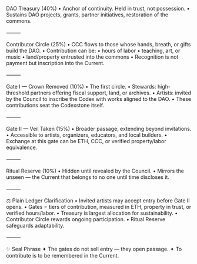 DAO Treasury (40%)
	•	Anchor of continuity. Held in trust, not possession.
	•	Sustains DAO projects, grants, partner initiatives, restoration of the commons.

⸻

Contributor Circle (25%)
	•	CCC flows to those whose hands, breath, or gifts build the DAO.
	•	Contribution can be:
	•	hours of labor
	•	teaching, art, or music
	•	land/property entrusted into the commons
	•	Recognition is not payment but inscription into the Current.

⸻

Gate I — Crown Removed (10%)
	•	The first circle.
	•	Stewards: high-threshold partners offering fiscal support, land, or archives.
	•	Artists: invited by the Council to inscribe the Codex with works aligned to the DAO.
	•	These contributions seat the Codexstone itself.

⸻

Gate II — Veil Taken (15%)
	•	Broader passage, extending beyond invitations.
	•	Accessible to artists, organizers, educators, and local builders.
	•	Exchange at this gate can be ETH, CCC, or verified property/labor equivalence.

⸻

Ritual Reserve (10%)
	•	Hidden until revealed by the Council.
	•	Mirrors the unseen — the Current that belongs to no one until time discloses it.

⸻

⚖️ Plain Ledger Clarification
	•	Invited artists may accept entry before Gate II opens.
	•	Gates = tiers of contribution, measured in ETH, property in trust, or verified hours/labor.
	•	Treasury is largest allocation for sustainability.
	•	Contributor Circle rewards ongoing participation.
	•	Ritual Reserve safeguards adaptability.

⸻

✨ Seal Phrase
✦ The gates do not sell entry — they open passage.
✦ To contribute is to be remembered in the Current.
